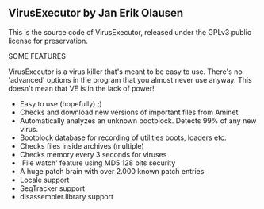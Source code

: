 ## VirusExecutor by Jan Erik Olausen

This is the source code of VirusExecutor, released under the GPLv3 public license for preservation.

SOME FEATURES

VirusExecutor is a virus killer that's meant to be easy to use. There's
no 'advanced' options in the program that you almost never use anyway.
This doesn't mean that VE is in the lack of power!

 * Easy to use (hopefully) ;)
 * Checks and download new versions of important files from Aminet
 * Automatically analyzes an unknown bootblock. Detects 99% of any new virus.
 * Bootblock database for recording of utilities boots, loaders etc.
 * Checks files inside archives (multiple)
 * Checks memory every 3 seconds for viruses
 * 'File watch' feature using MD5 128 bits security
 * A huge patch brain with over 2.000 known patch entries
 * Locale support
 * SegTracker support
 * disassembler.library support
 
